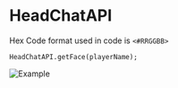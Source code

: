# HeadChatAPI

Hex Code format used in code is `<#RRGGBB>`

```
HeadChatAPI.getFace(playerName);
```

![Example](https://cdn.discordapp.com/attachments/688470737110958213/1215799046229463090/image.png?ex=65fe1019&is=65eb9b19&hm=88567144fb499f14cb9652cc4636b6374b7cd5fd57512e3982db4aa90ce01b53&)
